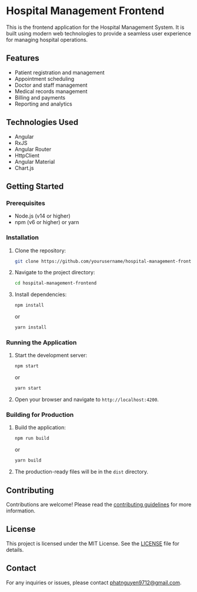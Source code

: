# Hospital Management Frontend

This is the frontend application for the Hospital Management System. It is built using modern web technologies to provide a seamless user experience for managing hospital operations.

## Features

- Patient registration and management
- Appointment scheduling
- Doctor and staff management
- Medical records management
- Billing and payments
- Reporting and analytics

## Technologies Used

- Angular
- RxJS
- Angular Router
- HttpClient
- Angular Material
- Chart.js

## Getting Started

### Prerequisites

- Node.js (v14 or higher)
- npm (v6 or higher) or yarn

### Installation

1. Clone the repository:
    ```bash
    git clone https://github.com/yourusername/hospital-management-frontend.git
    ```
2. Navigate to the project directory:
    ```bash
    cd hospital-management-frontend
    ```
3. Install dependencies:
    ```bash
    npm install
    ```
    or
    ```bash
    yarn install
    ```

### Running the Application

1. Start the development server:
    ```bash
    npm start
    ```
    or
    ```bash
    yarn start
    ```
2. Open your browser and navigate to `http://localhost:4200`.

### Building for Production

1. Build the application:
    ```bash
    npm run build
    ```
    or
    ```bash
    yarn build
    ```
2. The production-ready files will be in the `dist` directory.

## Contributing

Contributions are welcome! Please read the [contributing guidelines](CONTRIBUTING.md) for more information.

## License

This project is licensed under the MIT License. See the [LICENSE](LICENSE) file for details.

## Contact

For any inquiries or issues, please contact [phatnguyen9712@gmail.com](mailto:phatnguyen9712@gmail.com).
